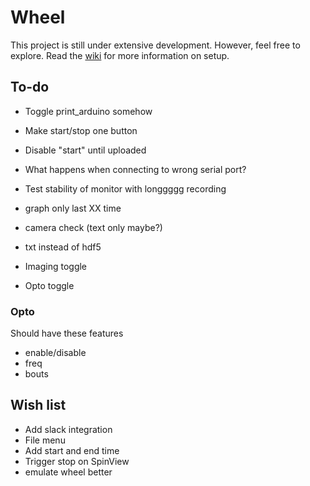 # Wheel
This project is still under extensive development. However, feel free to explore. Read the [wiki](https://github.com/rlung/wheel/wiki) for more information on setup.

## To-do

- Toggle print_arduino somehow
- Make start/stop one button
- Disable "start" until uploaded
- What happens when connecting to wrong serial port?
- Test stability of monitor with longgggg recording
- graph only last XX time
- camera check (text only maybe?)
- txt instead of hdf5

- Imaging toggle
- Opto toggle

### Opto
Should have these features

- enable/disable
- freq
- bouts

## Wish list

- Add slack integration
- File menu
- Add start and end time
- Trigger stop on SpinView
- emulate wheel better
